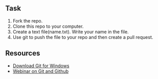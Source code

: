 ## Task

1. Fork the repo. 
2. Clone this repo to your computer. 
3. Create a text file(name.txt). Write your name in the file.
4. Use git to push the file to your repo and then create a pull request.

## Resources

- [Download Git for Windows](https://git-scm.com/download/win)
- [Webinar on Git and Github](https://www.facebook.com/codechefvit/videos/1011390399066124/)
